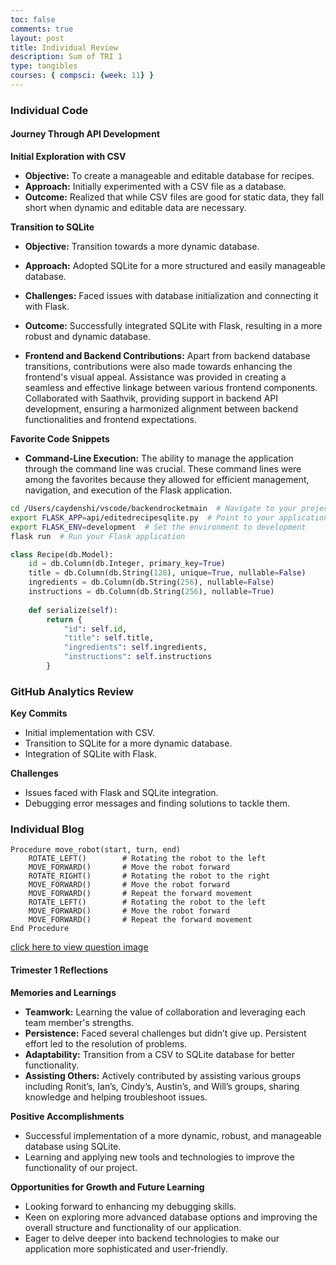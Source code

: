 ```yaml
---
toc: false
comments: true
layout: post
title: Individual Review 
description: Sum of TRI 1 
type: tangibles
courses: { compsci: {week: 11} }
---
```



### Individual Code

#### Journey Through API Development

**Initial Exploration with CSV**
- **Objective:** To create a manageable and editable database for recipes.
- **Approach:** Initially experimented with a CSV file as a database.
- **Outcome:** Realized that while CSV files are good for static data, they fall short when dynamic and editable data are necessary.

**Transition to SQLite**
- **Objective:** Transition towards a more dynamic database.
- **Approach:** Adopted SQLite for a more structured and easily manageable database.
- **Challenges:** Faced issues with database initialization and connecting it with Flask.
- **Outcome:** Successfully integrated SQLite with Flask, resulting in a more robust and dynamic database.

- **Frontend and Backend Contributions:** Apart from backend database transitions, contributions were also made towards enhancing the frontend's visual appeal. Assistance was provided in creating a seamless and effective linkage between various frontend components. Collaborated with Saathvik, providing support in backend API development, ensuring a harmonized alignment between backend functionalities and frontend expectations.

**Favorite Code Snippets**


- **Command-Line Execution:** The ability to manage the application through the command line was crucial. These command lines were among the favorites because they allowed for efficient management, navigation, and execution of the Flask application.

```bash
cd /Users/caydenshi/vscode/backendrocketmain  # Navigate to your project directory
export FLASK_APP=api/editedrecipesqlite.py  # Point to your application file
export FLASK_ENV=development  # Set the environment to development
flask run  # Run your Flask application
```


```python
class Recipe(db.Model):
    id = db.Column(db.Integer, primary_key=True)
    title = db.Column(db.String(128), unique=True, nullable=False)
    ingredients = db.Column(db.String(256), nullable=False)
    instructions = db.Column(db.String(256), nullable=True)
    
    def serialize(self):
        return {
            "id": self.id,
            "title": self.title,
            "ingredients": self.ingredients,
            "instructions": self.instructions
        }
```

### GitHub Analytics Review

**Key Commits**
- Initial implementation with CSV.
- Transition to SQLite for a more dynamic database.
- Integration of SQLite with Flask.

**Challenges**
- Issues faced with Flask and SQLite integration.
- Debugging error messages and finding solutions to tackle them.



### Individual Blog

```plaintext
Procedure move_robot(start, turn, end)
    ROTATE_LEFT()        # Rotating the robot to the left
    MOVE_FORWARD()       # Move the robot forward
    ROTATE_RIGHT()       # Rotating the robot to the right
    MOVE_FORWARD()       # Move the robot forward
    MOVE_FORWARD()       # Repeat the forward movement
    ROTATE_LEFT()        # Rotating the robot to the left
    MOVE_FORWARD()       # Move the robot forward
    MOVE_FORWARD()       # Repeat the forward movement
End Procedure
```
[click here to view question image](https://media.discordapp.net/attachments/1143438030749847604/1165903186473783317/image.png?ex=65488af5&is=653615f5&hm=349a4cfef60546b6f85e59a2448ac85ed4fd0181d63f70456904909e46401d74&)


#### Trimester 1 Reflections

**Memories and Learnings**
- **Teamwork:** Learning the value of collaboration and leveraging each team member's strengths.
- **Persistence:** Faced several challenges but didn’t give up. Persistent effort led to the resolution of problems.
- **Adaptability:** Transition from a CSV to SQLite database for better functionality.
- **Assisting Others:** Actively contributed by assisting various groups including Ronit’s, Ian’s, Cindy’s, Austin’s, and Will’s groups, sharing knowledge and helping troubleshoot issues.

**Positive Accomplishments**
- Successful implementation of a more dynamic, robust, and manageable database using SQLite.
- Learning and applying new tools and technologies to improve the functionality of our project.

**Opportunities for Growth and Future Learning**
- Looking forward to enhancing my debugging skills.
- Keen on exploring more advanced database options and improving the overall structure and functionality of our application.
- Eager to delve deeper into backend technologies to make our application more sophisticated and user-friendly.
